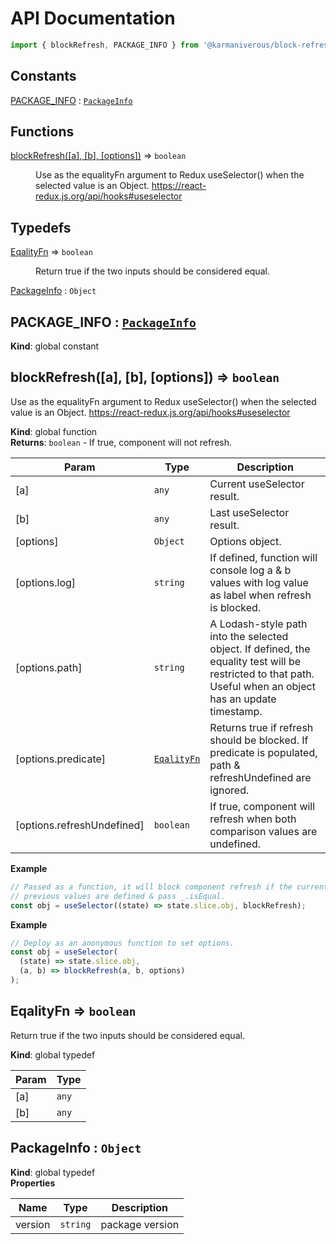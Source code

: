# API Documentation

```js
import { blockRefresh, PACKAGE_INFO } from '@karmaniverous/block-refresh`;
```

## Constants

<dl>
<dt><a href="#PACKAGE_INFO">PACKAGE_INFO</a> : <code><a href="#PackageInfo">PackageInfo</a></code></dt>
<dd></dd>
</dl>

## Functions

<dl>
<dt><a href="#blockRefresh">blockRefresh([a], [b], [options])</a> ⇒ <code>boolean</code></dt>
<dd><p>Use as the equalityFn argument to Redux useSelector() when the selected
value is an Object. <a href="https://react-redux.js.org/api/hooks#useselector">https://react-redux.js.org/api/hooks#useselector</a></p>
</dd>
</dl>

## Typedefs

<dl>
<dt><a href="#EqalityFn">EqalityFn</a> ⇒ <code>boolean</code></dt>
<dd><p>Return true if the two inputs should be considered equal.</p>
</dd>
<dt><a href="#PackageInfo">PackageInfo</a> : <code>Object</code></dt>
<dd></dd>
</dl>

<a name="PACKAGE_INFO"></a>

## PACKAGE\_INFO : [<code>PackageInfo</code>](#PackageInfo)
**Kind**: global constant  
<a name="blockRefresh"></a>

## blockRefresh([a], [b], [options]) ⇒ <code>boolean</code>
Use as the equalityFn argument to Redux useSelector() when the selectedvalue is an Object. https://react-redux.js.org/api/hooks#useselector

**Kind**: global function  
**Returns**: <code>boolean</code> - If true, component will not refresh.  

| Param | Type | Description |
| --- | --- | --- |
| [a] | <code>any</code> | Current useSelector result. |
| [b] | <code>any</code> | Last useSelector result. |
| [options] | <code>Object</code> | Options object. |
| [options.log] | <code>string</code> | If defined, function will console log a & b values with log   value as label when refresh is blocked. |
| [options.path] | <code>string</code> | A Lodash-style path into the selected object. If defined,   the equality test will be restricted to that path. Useful when an object   has an update timestamp. |
| [options.predicate] | [<code>EqalityFn</code>](#EqalityFn) | Returns   true if refresh should be blocked. If predicate is populated, path &   refreshUndefined are ignored. |
| [options.refreshUndefined] | <code>boolean</code> | If true, component will refresh when both   comparison values are undefined. |

**Example**  
```js
// Passed as a function, it will block component refresh if the current &// previous values are defined & pass _.isEqual.const obj = useSelector((state) => state.slice.obj, blockRefresh);
```
**Example**  
```js
// Deploy as an anonymous function to set options.const obj = useSelector(  (state) => state.slice.obj,  (a, b) => blockRefresh(a, b, options));
```
<a name="EqalityFn"></a>

## EqalityFn ⇒ <code>boolean</code>
Return true if the two inputs should be considered equal.

**Kind**: global typedef  

| Param | Type |
| --- | --- |
| [a] | <code>any</code> | 
| [b] | <code>any</code> | 

<a name="PackageInfo"></a>

## PackageInfo : <code>Object</code>
**Kind**: global typedef  
**Properties**

| Name | Type | Description |
| --- | --- | --- |
| version | <code>string</code> | package version |


